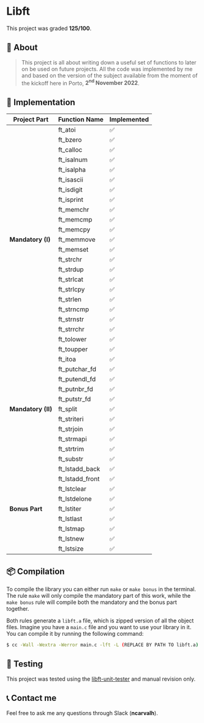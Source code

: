 # **Libft**
This project was graded <strong>125/100</strong>.


## 📒 **About**
> This project is all about writing down a useful set of functions to later on be used on future projects. All the code was implemented by me and based on the version of the subject available from the moment of the kickoff here in Porto, <strong>2<sup>nd</sup> November 2022</strong>.


## 🔧 **Implementation**
<table>
	<thead>
		<tr>
			<th>Project Part</th>
			<th>Function Name</th>
			<th>Implemented</th>
		</tr>
	</thead>
	<tbody>
		<tr>
			<td rowspan=23><strong>Mandatory (I)</strong></td>
			<td>ft_atoi</td>
			<td>✅</td>
		</tr>
		<tr>
			<td>ft_bzero</td>
			<td>✅</td>
		</tr>
		<tr>
			<td>ft_calloc</td>
			<td>✅</td>
		</tr>
		<tr>
			<td>ft_isalnum</td>
			<td>✅</td>
		</tr>
		<tr>
			<td>ft_isalpha</td>
			<td>✅</td>
		</tr>
		<tr>
			<td>ft_isascii</td>
			<td>✅</td>
		</tr>
		<tr>
			<td>ft_isdigit</td>
			<td>✅</td>
		</tr>
		<tr>
			<td>ft_isprint</td>
			<td>✅</td>
		</tr>
		<tr>
			<td>ft_memchr</td>
			<td>✅</td>
		</tr>
		<tr>
			<td>ft_memcmp</td>
			<td>✅</td>
		</tr>
		<tr>
			<td>ft_memcpy</td>
			<td>✅</td>
		</tr>
		<tr>
			<td>ft_memmove</td>
			<td>✅</td>
		</tr>
		<tr>
			<td>ft_memset</td>
			<td>✅</td>
		</tr>
		<tr>
			<td>ft_strchr</td>
			<td>✅</td>
		</tr>
		<tr>
			<td>ft_strdup</td>
			<td>✅</td>
		</tr>
		<tr>
			<td>ft_strlcat</td>
			<td>✅</td>
		</tr>
		<tr>
			<td>ft_strlcpy</td>
			<td>✅</td>
		</tr>
		<tr>
			<td>ft_strlen</td>
			<td>✅</td>
		</tr>
		<tr>
			<td>ft_strncmp</td>
			<td>✅</td>
		</tr>
		<tr>
			<td>ft_strnstr</td>
			<td>✅</td>
		</tr>
		<tr>
			<td>ft_strrchr</td>
			<td>✅</td>
		</tr>
		<tr>
			<td>ft_tolower</td>
			<td>✅</td>
		</tr>
		<tr>
			<td>ft_toupper</td>
			<td>✅</td>
		</tr>
		<tr>
			<td rowspan=11><strong>Mandatory (II)</strong></td>
			<td>ft_itoa</td>
			<td>✅</td>
		</tr>
		<tr>
			<td>ft_putchar_fd</td>
			<td>✅</td>
		</tr>
		<tr>
			<td>ft_putendl_fd</td>
			<td>✅</td>
		</tr>
		<tr>
			<td>ft_putnbr_fd</td>
			<td>✅</td>
		</tr>
		<tr>
			<td>ft_putstr_fd</td>
			<td>✅</td>
		</tr>
		<tr>
			<td>ft_split</td>
			<td>✅</td>
		</tr>
		<tr>
			<td>ft_striteri</td>
			<td>✅</td>
		</tr>
		<tr>
			<td>ft_strjoin</td>
			<td>✅</td>
		</tr>
		<tr>
			<td>ft_strmapi</td>
			<td>✅</td>
		</tr>
		<tr>
			<td>ft_strtrim</td>
			<td>✅</td>
		</tr>
		<tr>
			<td>ft_substr</td>
			<td>✅</td>
		</tr>
		<tr>
			<td rowspan=9><strong>Bonus Part</strong></td>
			<td>ft_lstadd_back</td>
			<td>✅</td>
		</tr>
		<tr>
			<td>ft_lstadd_front</td>
			<td>✅</td>
		</tr>
		<tr>
			<td>ft_lstclear</td>
			<td>✅</td>
		</tr>
		<tr>
			<td>ft_lstdelone</td>
			<td>✅</td>
		</tr>
		<tr>
			<td>ft_lstiter</td>
			<td>✅</td>
		</tr>
		<tr>
			<td>ft_lstlast</td>
			<td>✅</td>
		</tr>
		<tr>
			<td>ft_lstmap</td>
			<td>✅</td>
		</tr>
		<tr>
			<td>ft_lstnew</td>
			<td>✅</td>
		</tr>
		<tr>
			<td>ft_lstsize</td>
			<td>✅</td>
		</tr>
	</tbody>
</table>



## 📦 **Compilation**
To compile the library you can either run `make` or `make bonus` in the terminal. The rule `make` will only compile the mandatory part of this work, while the `make bonus` rule will compile both the mandatory and the bonus part together.

Both rules generate a `libft.a` file, which is zipped version of all the object files. Imagine you have a `main.c` file and you want to use your library in it. You can compile it by running the following command:

```sh
$ cc -Wall -Wextra -Werror main.c -lft -L (REPLACE BY PATH TO libft.a) -I (REPLACE BY PATH TO libft.h)
```


## 💫 **Testing**

This project was tested using the [libft-unit-tester](https://github.com/alelievr/libft-unit-test) and manual revision only.


## 📞 **Contact me**

Feel free to ask me any questions through Slack (**ncarvalh**).

